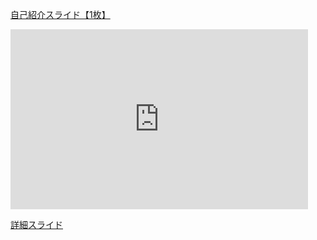 
[自己紹介スライド【1枚】](https://1drv.ms/p/c/02ef7504c4bd4c7d/EeUP1wn0J9tPgS415kWJDoUBpHHtQgDgx-oZW6pAqocwgQ)
<iframe src="https://1drv.ms/p/c/02ef7504c4bd4c7d/IQTlD9cJ9CfbT4EuNeZFiQ6FAWI-MANftVN1pwcSS-_zVLA?em=2&amp;wdAr=1.7777777777777777&amp;wdEaaCheck=1" width="476px" height="288px" frameborder="0">これは、<a target="_blank" href="https://office.com/webapps">Office</a> の機能を利用した、<a target="_blank" href="https://office.com">Microsoft Office</a> の埋め込み型のプレゼンテーションです。</iframe>

[詳細スライド](https://1drv.ms/p/c/02ef7504c4bd4c7d/EWnk1orklQZNh-s9uObcBEwB5a3Ss0naSlqFPKIfw0642g?e=uVaYTg)
